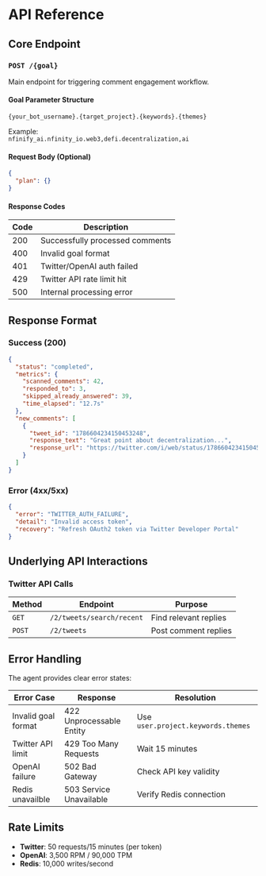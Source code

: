 # API Reference

## Core Endpoint

### `POST /{goal}`
Main endpoint for triggering comment engagement workflow.

#### Goal Parameter Structure
```
{your_bot_username}.{target_project}.{keywords}.{themes}
```
Example:  
`nfinify_ai.nfinity_io.web3,defi.decentralization,ai`

#### Request Body (Optional)
```json
{
  "plan": {}
}
```

#### Response Codes
| Code | Description |
|------|-------------|
| 200  | Successfully processed comments |
| 400  | Invalid goal format |
| 401  | Twitter/OpenAI auth failed |
| 429  | Twitter API rate limit hit |
| 500  | Internal processing error |

## Response Format

### Success (200)
```json
{
  "status": "completed",
  "metrics": {
    "scanned_comments": 42,
    "responded_to": 3,
    "skipped_already_answered": 39,
    "time_elapsed": "12.7s"
  },
  "new_comments": [
    {
      "tweet_id": "1786604234150453248",
      "response_text": "Great point about decentralization...",
      "response_url": "https://twitter.com/i/web/status/1786604234150453248"
    }
  ]
}
```

### Error (4xx/5xx)
```json
{
  "error": "TWITTER_AUTH_FAILURE",
  "detail": "Invalid access token",
  "recovery": "Refresh OAuth2 token via Twitter Developer Portal"
}
```

## Underlying API Interactions

### Twitter API Calls
| Method | Endpoint | Purpose |
|--------|----------|---------|
| `GET`  | `/2/tweets/search/recent` | Find relevant replies |
| `POST` | `/2/tweets` | Post comment replies |


## Error Handling
The agent provides clear error states:

| Error Case | Response | Resolution |
|------------|----------|------------|
| Invalid goal format | 422 Unprocessable Entity | Use `user.project.keywords.themes` |
| Twitter API limit | 429 Too Many Requests | Wait 15 minutes |
| OpenAI failure | 502 Bad Gateway | Check API key validity |
| Redis unavailble | 503 Service Unavailable | Verify Redis connection |


## Rate Limits
- **Twitter**: 50 requests/15 minutes (per token)
- **OpenAI**: 3,500 RPM / 90,000 TPM
- **Redis**: 10,000 writes/second

